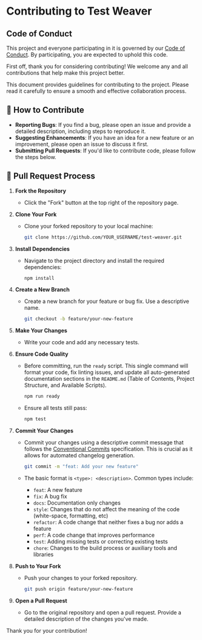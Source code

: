 # Contributing to Test Weaver

## Code of Conduct

This project and everyone participating in it is governed by our [Code of Conduct](CODE_OF_CONDUCT.md). By participating, you are expected to uphold this code.

First off, thank you for considering contributing! We welcome any and all contributions that help make this project better.

This document provides guidelines for contributing to the project. Please read it carefully to ensure a smooth and effective collaboration process.

## 💬 How to Contribute

- **Reporting Bugs**: If you find a bug, please open an issue and provide a detailed description, including steps to reproduce it.
- **Suggesting Enhancements**: If you have an idea for a new feature or an improvement, please open an issue to discuss it first.
- **Submitting Pull Requests**: If you'd like to contribute code, please follow the steps below.

## 🚀 Pull Request Process

1. **Fork the Repository**
   - Click the "Fork" button at the top right of the repository page.

2. **Clone Your Fork**
   - Clone your forked repository to your local machine:

     ```bash
     git clone https://github.com/YOUR_USERNAME/test-weaver.git
     ```

3. **Install Dependencies**
   - Navigate to the project directory and install the required dependencies:

     ```bash
     npm install
     ```

4. **Create a New Branch**
   - Create a new branch for your feature or bug fix. Use a descriptive name.

     ```bash
     git checkout -b feature/your-new-feature
     ```

5. **Make Your Changes**
   - Write your code and add any necessary tests.

6. **Ensure Code Quality**
   - Before committing, run the `ready` script. This single command will format your code, fix linting issues, and update all auto-generated documentation sections in the `README.md` (Table of Contents, Project Structure, and Available Scripts).

     ```bash
     npm run ready
     ```

   - Ensure all tests still pass:

     ```bash
     npm test
     ```

7. **Commit Your Changes**
   - Commit your changes using a descriptive commit message that follows the [Conventional Commits](https://www.conventionalcommits.org/en/v1.0.0/) specification. This is crucial as it allows for automated changelog generation.

     ```bash
     git commit -m "feat: Add your new feature"
     ```

   - The basic format is `<type>: <description>`. Common types include:
     - `feat`: A new feature
     - `fix`: A bug fix
     - `docs`: Documentation only changes
     - `style`: Changes that do not affect the meaning of the code (white-space, formatting, etc)
     - `refactor`: A code change that neither fixes a bug nor adds a feature
     - `perf`: A code change that improves performance
     - `test`: Adding missing tests or correcting existing tests
     - `chore`: Changes to the build process or auxiliary tools and libraries

8. **Push to Your Fork**
   - Push your changes to your forked repository.

     ```bash
     git push origin feature/your-new-feature
     ```

9. **Open a Pull Request**
   - Go to the original repository and open a pull request. Provide a detailed description of the changes you've made.

Thank you for your contribution!
